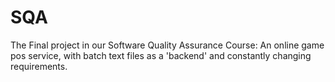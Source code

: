 # SQA
The Final project in our Software Quality Assurance Course: An online game pos service, with batch text files as a 'backend' and constantly changing requirements.
